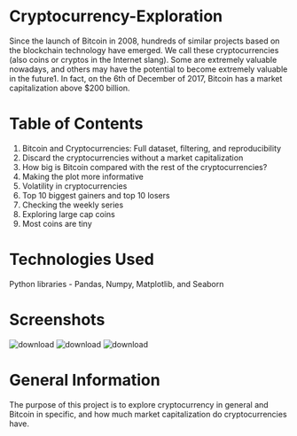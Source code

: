 # Cryptocurrency-Exploration

Since the launch of Bitcoin in 2008, hundreds of similar projects based on the blockchain technology have emerged. We call these cryptocurrencies (also coins or cryptos in the Internet slang). Some are extremely valuable nowadays, and others may have the potential to become extremely valuable in the future1. In fact, on the 6th of December of 2017, Bitcoin has a market capitalization above $200 billion.

# Table of Contents
1. Bitcoin and Cryptocurrencies: Full dataset, filtering, and reproducibility
2. Discard the cryptocurrencies without a market capitalization
3. How big is Bitcoin compared with the rest of the cryptocurrencies?
4. Making the plot more informative
5. Volatility in cryptocurrencies
6. Top 10 biggest gainers and top 10 losers
7. Checking the weekly series
8. Exploring large cap coins
9. Most coins are tiny

# Technologies Used
Python libraries - Pandas, Numpy, Matplotlib, and Seaborn

# Screenshots

![download](https://user-images.githubusercontent.com/18028176/201077996-7d377e7f-82a8-4d84-a793-53249d59ba21.svg)
![download](https://user-images.githubusercontent.com/18028176/201078144-f0183eaf-fad5-4c79-a807-cfa0c3cda953.svg)
![download](https://user-images.githubusercontent.com/18028176/201078116-d4946e59-b53c-4222-aaec-4c40f708b8ff.svg)

# General Information
The purpose of this project is to explore cryptocurrency in general and Bitcoin in specific, and how much market capitalization do cryptocurrencies have.

